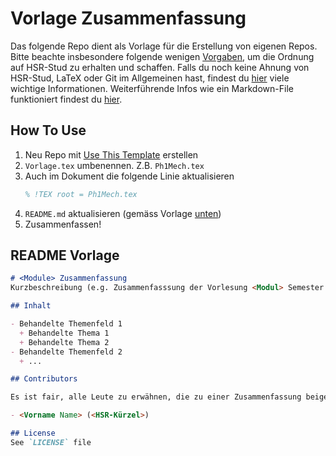 # Vorlage Zusammenfassung

Das folgende Repo dient als Vorlage für die Erstellung von eigenen Repos.
Bitte beachte insbesondere folgende wenigen [Vorgaben](https://github.com/HSR-Stud/Willkommen/blob/master/contributing.md#i-want-to-write-a-new-cheat-sheet-for-a-module), um die Ordnung auf HSR-Stud zu erhalten und schaffen. Falls du noch keine Ahnung von HSR-Stud, LaTeX oder Git im Allgemeinen hast, findest du [hier](https://github.com/HSR-Stud/Willkommen) viele wichtige Informationen. Weiterführende Infos wie ein Markdown-File funktioniert findest du [hier](https://guides.github.com/features/mastering-markdown).

## How To Use

1. Neu Repo mit [Use This Template](https://github.com/HSR-Stud/VorlageZF/generate) erstellen
2. `Vorlage.tex` umbenennen. Z.B. `Ph1Mech.tex`
3. Auch im Dokument die folgende Linie aktualisieren
   ```latex
   % !TEX root = Ph1Mech.tex
   ```
3. `README.md` aktualisieren (gemäss Vorlage [unten](#readme-vorlage))
4. Zusammenfassen!

## README Vorlage
```md 
# <Module> Zusammenfassung
Kurzbeschreibung (e.g. Zusammenfasssung der Vorlesung <Modul> Semester <Jahr> von <Kursleiter> an der HSR)

## Inhalt

- Behandelte Themenfeld 1
  + Behandelte Thema 1
  + Behandelte Thema 2
- Behandelte Themenfeld 2
  + ...

## Contributors

Es ist fair, alle Leute zu erwähnen, die zu einer Zusammenfassung beigetragen haben.

- <Vorname Name> (<HSR-Kürzel>)

## License
See `LICENSE` file
```
